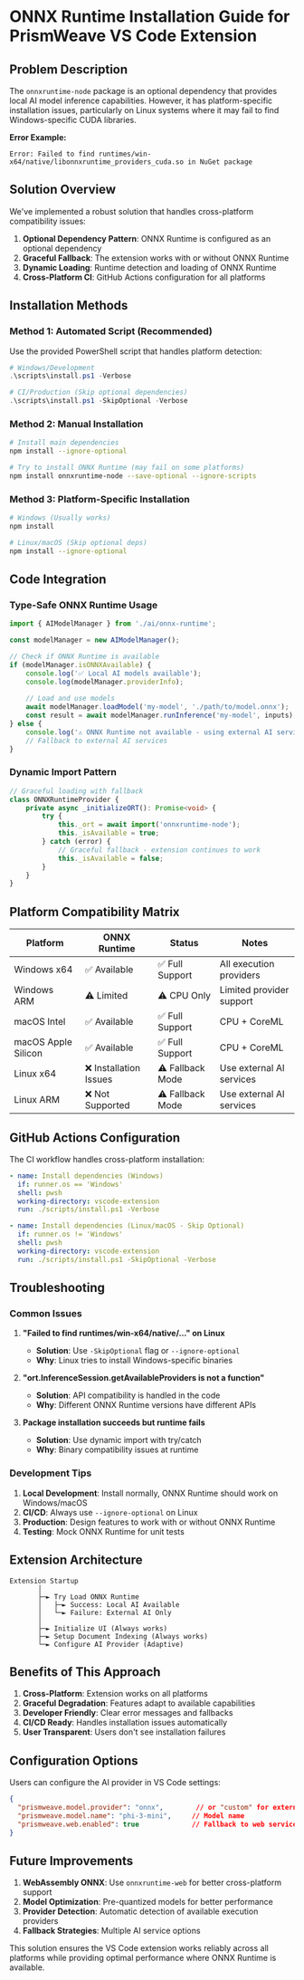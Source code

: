 # ONNX Runtime Installation Guide for PrismWeave VS Code Extension

## Problem Description

The `onnxruntime-node` package is an optional dependency that provides local AI model inference capabilities. However, it has platform-specific installation issues, particularly on Linux systems where it may fail to find Windows-specific CUDA libraries.

**Error Example:**
```
Error: Failed to find runtimes/win-x64/native/libonnxruntime_providers_cuda.so in NuGet package
```

## Solution Overview

We've implemented a robust solution that handles cross-platform compatibility issues:

1. **Optional Dependency Pattern**: ONNX Runtime is configured as an optional dependency
2. **Graceful Fallback**: The extension works with or without ONNX Runtime
3. **Dynamic Loading**: Runtime detection and loading of ONNX Runtime
4. **Cross-Platform CI**: GitHub Actions configuration for all platforms

## Installation Methods

### Method 1: Automated Script (Recommended)

Use the provided PowerShell script that handles platform detection:

```powershell
# Windows/Development
.\scripts\install.ps1 -Verbose

# CI/Production (Skip optional dependencies)
.\scripts\install.ps1 -SkipOptional -Verbose
```

### Method 2: Manual Installation

```bash
# Install main dependencies
npm install --ignore-optional

# Try to install ONNX Runtime (may fail on some platforms)
npm install onnxruntime-node --save-optional --ignore-scripts
```

### Method 3: Platform-Specific Installation

```bash
# Windows (Usually works)
npm install

# Linux/macOS (Skip optional deps)
npm install --ignore-optional
```

## Code Integration

### Type-Safe ONNX Runtime Usage

```typescript
import { AIModelManager } from './ai/onnx-runtime';

const modelManager = new AIModelManager();

// Check if ONNX Runtime is available
if (modelManager.isONNXAvailable) {
    console.log('✅ Local AI models available');
    console.log(modelManager.providerInfo);
    
    // Load and use models
    await modelManager.loadModel('my-model', './path/to/model.onnx');
    const result = await modelManager.runInference('my-model', inputs);
} else {
    console.log('⚠️ ONNX Runtime not available - using external AI services');
    // Fallback to external AI services
}
```

### Dynamic Import Pattern

```typescript
// Graceful loading with fallback
class ONNXRuntimeProvider {
    private async _initializeORT(): Promise<void> {
        try {
            this._ort = await import('onnxruntime-node');
            this._isAvailable = true;
        } catch (error) {
            // Graceful fallback - extension continues to work
            this._isAvailable = false;
        }
    }
}
```

## Platform Compatibility Matrix

| Platform | ONNX Runtime | Status | Notes |
|----------|--------------|--------|-------|
| Windows x64 | ✅ Available | ✅ Full Support | All execution providers |
| Windows ARM | ⚠️ Limited | ⚠️ CPU Only | Limited provider support |
| macOS Intel | ✅ Available | ✅ Full Support | CPU + CoreML |
| macOS Apple Silicon | ✅ Available | ✅ Full Support | CPU + CoreML |
| Linux x64 | ❌ Installation Issues | ⚠️ Fallback Mode | Use external AI services |
| Linux ARM | ❌ Not Supported | ⚠️ Fallback Mode | Use external AI services |

## GitHub Actions Configuration

The CI workflow handles cross-platform installation:

```yaml
- name: Install dependencies (Windows)
  if: runner.os == 'Windows'
  shell: pwsh
  working-directory: vscode-extension
  run: ./scripts/install.ps1 -Verbose

- name: Install dependencies (Linux/macOS - Skip Optional)
  if: runner.os != 'Windows'
  shell: pwsh
  working-directory: vscode-extension
  run: ./scripts/install.ps1 -SkipOptional -Verbose
```

## Troubleshooting

### Common Issues

1. **"Failed to find runtimes/win-x64/native/..." on Linux**
   - **Solution**: Use `-SkipOptional` flag or `--ignore-optional`
   - **Why**: Linux tries to install Windows-specific binaries

2. **"ort.InferenceSession.getAvailableProviders is not a function"**
   - **Solution**: API compatibility is handled in the code
   - **Why**: Different ONNX Runtime versions have different APIs

3. **Package installation succeeds but runtime fails**
   - **Solution**: Use dynamic import with try/catch
   - **Why**: Binary compatibility issues at runtime

### Development Tips

1. **Local Development**: Install normally, ONNX Runtime should work on Windows/macOS
2. **CI/CD**: Always use `--ignore-optional` on Linux
3. **Production**: Design features to work with or without ONNX Runtime
4. **Testing**: Mock ONNX Runtime for unit tests

## Extension Architecture

```
Extension Startup
       │
       ├─► Try Load ONNX Runtime
       │   ├─► Success: Local AI Available
       │   └─► Failure: External AI Only
       │
       ├─► Initialize UI (Always works)
       ├─► Setup Document Indexing (Always works)
       └─► Configure AI Provider (Adaptive)
```

## Benefits of This Approach

1. **Cross-Platform**: Extension works on all platforms
2. **Graceful Degradation**: Features adapt to available capabilities  
3. **Developer Friendly**: Clear error messages and fallbacks
4. **CI/CD Ready**: Handles installation issues automatically
5. **User Transparent**: Users don't see installation failures

## Configuration Options

Users can configure the AI provider in VS Code settings:

```json
{
  "prismweave.model.provider": "onnx",        // or "custom" for external
  "prismweave.model.name": "phi-3-mini",     // Model name
  "prismweave.web.enabled": true             // Fallback to web services
}
```

## Future Improvements

1. **WebAssembly ONNX**: Use `onnxruntime-web` for better cross-platform support
2. **Model Optimization**: Pre-quantized models for better performance
3. **Provider Detection**: Automatic detection of available execution providers
4. **Fallback Strategies**: Multiple AI service options

This solution ensures the VS Code extension works reliably across all platforms while providing optimal performance where ONNX Runtime is available.
